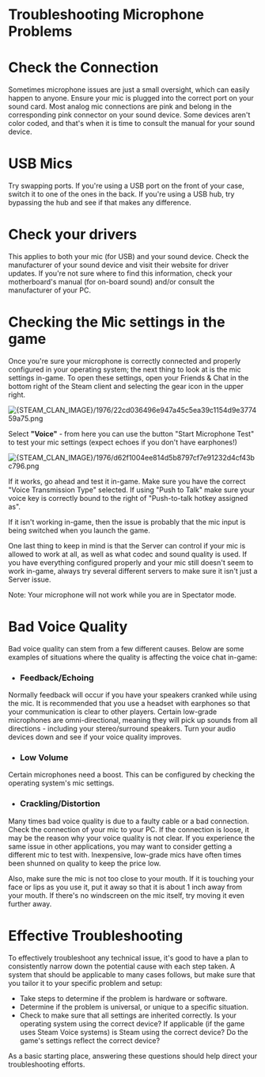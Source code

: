 # Troubleshooting Microphone Problems

# Check the Connection
  
Sometimes microphone issues are just a small oversight, which can easily happen to anyone. Ensure your mic is plugged into the correct port on your sound card. Most analog mic connections are pink and belong in the corresponding pink connector on your sound device. Some devices aren't color coded, and that's when it is time to consult the manual for your sound device.  
  
  
# USB Mics
  
Try swapping ports. If you're using a USB port on the front of your case, switch it to one of the ones in the back. If you're using a USB hub, try bypassing the hub and see if that makes any difference.  
  
  
# Check your drivers
  
This applies to both your mic (for USB) and your sound device. Check the manufacturer of your sound device and visit their website for driver updates. If you're not sure where to find this information, check your motherboard's manual (for on-board sound) and/or consult the manufacturer of your PC.  
  
  
# Checking the Mic settings in the game
  
Once you're sure your microphone is correctly connected and properly configured in your operating system; the next thing to look at is the mic settings in-game.  To open these settings, open your Friends & Chat in the bottom right of the Steam client and selecting the gear icon in the upper right.   
  
![{STEAM_CLAN_IMAGE}/1976/22cd036496e947a45c5ea39c1154d9e377459a75.png]({STEAM_CLAN_IMAGE}/1976/22cd036496e947a45c5ea39c1154d9e377459a75.png)  
  
Select **"Voice"** - from here you can use the button "Start Microphone Test" to test your mic settings (expect echoes if you don't have earphones!)   
  
![{STEAM_CLAN_IMAGE}/1976/d62f1004ee814d5b8797cf7e91232d4cf43bc796.png]({STEAM_CLAN_IMAGE}/1976/d62f1004ee814d5b8797cf7e91232d4cf43bc796.png)  
  
If it works, go ahead and test it in-game.  Make sure you have the correct "Voice Transmission Type" selected. If using "Push to Talk" make sure your voice key is correctly bound to the right of "Push-to-talk hotkey assigned as".  
  
If it isn't working in-game, then the issue is probably that the mic input is being switched when you launch the game.  
  
One last thing to keep in mind is that the Server can control if your mic is allowed to work at all, as well as what codec and sound quality is used. If you have everything configured properly and your mic still doesn't seem to work in-game, always try several different servers to make sure it isn't just a Server issue.  
  
Note: Your microphone will not work while you are in Spectator mode.  
  
  
# Bad Voice Quality
  
Bad voice quality can stem from a few different causes. Below are some examples of situations where the quality is affecting the voice chat in-game:  

* ### Feedback/Echoing
  
Normally feedback will occur if you have your speakers cranked while using the mic. It is recommended that you use a headset with earphones so that your communication is clear to other players. Certain low-grade microphones are omni-directional, meaning they will pick up sounds from all directions - including your stereo/surround speakers. Turn your audio devices down and see if your voice quality improves.
* ### Low Volume
  
Certain microphones need a boost. This can be configured by checking the operating system's mic settings.
* ### Crackling/Distortion
  
Many times bad voice quality is due to a faulty cable or a bad connection. Check the connection of your mic to your PC. If the connection is loose, it may be the reason why your voice quality is not clear. If you experience the same issue in other applications, you may want to consider getting a different mic to test with. Inexpensive, low-grade mics have often times been shunned on quality to keep the price low.  
  
Also, make sure the mic is not too close to your mouth. If it is touching your face or lips as you use it, put it away so that it is about 1 inch away from your mouth. If there's no windscreen on the mic itself, try moving it even further away.

  
  
  
# Effective Troubleshooting
  
To effectively troubleshoot any technical issue, it's good to have a plan to consistently narrow down the potential cause with each step taken. A system that should be applicable to many cases follows, but make sure that you tailor it to your specific problem and setup:  

* Take steps to determine if the problem is hardware or software.
* Determine if the problem is universal, or unique to a specific situation.
* Check to make sure that all settings are inherited correctly. Is your operating system using the correct device? If applicable (if the game uses Steam Voice systems) is Steam using the correct device? Do the game's settings reflect the correct device?

  
As a basic starting place, answering these questions should help direct your troubleshooting efforts.  
  
